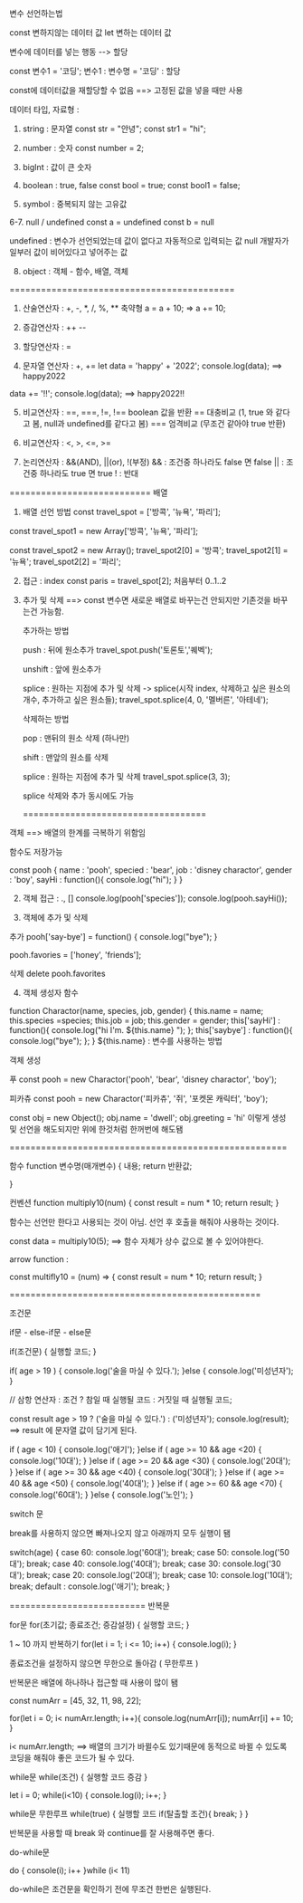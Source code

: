 변수 선언하는법

const   변하지않는 데이터 값
let     변하는 데이터 값

변수에 데이터를 넣는 행동 --> 할당

const 변수1 = '코딩';
변수1 : 변수명
= '코딩' : 할당

const에 데이터값을 재할당할 수 없음 ==> 고정된 값을 넣을 때만 사용

데이터 타입, 자료형 :
1. string : 문자열
const str = "안녕";
const str1 = "hi";

2. number : 숫자
const number = 2;

3. bigInt : 값이 큰 숫자

4. boolean : true, false
const bool = true;
const bool1 = false;

5. symbol : 중복되지 않는 고유값

6-7. null / undefined
const a = undefined
const b = null


undefined : 변수가 선언되었는데 값이 없다고 자동적으로 입력되는 값
null 개발자가 일부러 값이 비어있다고 넣어주는 값

8. object : 객체 - 함수, 배열, 객체

===========================================

1. 산술연산자 : +, -, *, /, %, **
    축약형 a = a + 10;
        => a += 10;


2. 증감연산자 : ++ --

3. 할당연산자 : =

4. 문자열 연산자 : +, +=
let data = 'happy' + '2022';
console.log(data); ==>  happy2022

data += '!!';
console.log(data); ==>  happy2022!!

5. 비교연산자 : ==, ===, !=, !== boolean 값을 반환
== 대충비교 (1, true 와 같다고 봄, null과 undefined를 같다고 봄)
=== 엄격비교 (무조건 같아야 true 반환)

6. 비교연산자 : <, >, <=, >=

7. 논리연산자 : &&(AND), ||(or), !(부정)
&& : 조건중 하나라도 false 면 false
|| : 조건중 하나라도 true 면 true
! : 반대

===========================
배열 

1. 배열 선언 방법
const travel_spot = ['방콕', '뉴욕', '파리'];

const travel_spot1 = new Array['방콕', '뉴욕', '파리'];

const travel_spot2 = new Array();
travel_spot2[0] = '방콕';
travel_spot2[1] = '뉴욕';
travel_spot2[2] = '파리';

2. 접근 : index
const paris = travel_spot[2];
처음부터 0..1..2 

3. 추가 및 삭제 ==> const 변수면 새로운 배열로 바꾸는건 안되지만 기존것을 바꾸는건 가능함.

    추가하는 방법

    push : 뒤에 원소추가
    travel_spot.push('토론토','퀘벡');

    unshift : 앞에 원소추가

    splice : 원하는 지점에 추가 및 삭제 
    -> splice(시작 index, 삭제하고 싶은 원소의 개수, 추가하고 싶은 원소들);
    travel_spot.splice(4, 0, '멜버른', '아테네');

    삭제하는 방법
    
    pop : 맨뒤의 원소 삭제 (하나만)

    shift : 맨앞의 원소를 삭제

    splice : 원하는 지점에 추가 및 삭제
    travel_spot.splice(3, 3);

    splice 삭제와 추가 동시에도 가능

    ===================================

객체 
==> 배열의 한계를 극복하기 위함임

함수도 저장가능

const pooh {
    name : 'pooh',
    specied : 'bear',
    job : 'disney charactor',
    gender : 'boy',
    sayHi : function(){
        console.log("hi");
    }
}

2. 객체 접근 : ., []
console.log(pooh['species']);
console.log(pooh.sayHi());

3. 객체에 추가 및 삭제

추가
pooh['say-bye'] = function() {
    console.log("bye");
}

pooh.favories = ['honey', 'friends'];

삭제
delete pooh.favorites

4. 객체 생성자 함수 

function Charactor(name, species, job, gender) {
    this.name = name;
    this.species =species;
    this.job = job;
    this.gender = gender;
    this['sayHi'] : function(){
        console.log("hi I'm. ${this.name} ");
    };
    this['saybye'] : function(){
        console.log("bye");
    };
}
${this.name} : 변수를 사용하는 방법

객체 생성

푸
const pooh = new Charactor('pooh', 'bear', 'disney charactor', 'boy');

피카츄
const pooh = new Charactor('피카츄', '쥐', '포켓몬 캐릭터', 'boy');

const obj = new Object();
obj.name = 'dwell';
obj.greeting = 'hi'
이렇게 생성 및 선언을 해도되지만 위에 한것처럼 한꺼번에 해도됌

=====================================================

함수
function 변수명(매개변수) {
    내용;
    return 반환값;
    
}


컨벤션
function multiply10(num) {
    const result = num * 10;
    return result;
}

함수는 선언만 한다고 사용되는 것이 아님.
선언 후 호출을 해줘야 사용하는 것이다.

const data = multiply10(5);
==> 함수 자체가 상수 값으로 볼 수 있어야한다.

arrow function : 

const multifly10 = (num) => {
    const result = num * 10;
    return result;
}

================================================

조건문

if문 - else-if문 - else문

if(조건문) {
    실행할 코드;
}

if( age > 19 ) {
    console.log('술을 마실 수 있다.');
}else {
    console.log('미성년자');
}

// 삼항 연산자 : 조건 ? 참일 때 실행될 코드 : 거짓일 때 실행될 코드;

const result age > 19 ? ('술을 마실 수 있다.') : ('미성년자');
console.log(result);
==> result 에 문자열 값이 담기게 된다.

if ( age < 10) {
    console.log('애기');
}else if ( age >= 10 && age <20) {
    console.log('10대');
}
}else if ( age >= 20 && age <30) {
    console.log('20대');
}
}else if ( age >= 30 && age <40) {
    console.log('30대');
}
}else if ( age >= 40 && age <50) {
    console.log('40대');
}
}else if ( age >= 60 && age <70) {
    console.log('60대');
}
}else  {
    console.log('노인');
}


switch 문 

break를 사용하지 않으면 빠져나오지 않고 아래까지 모두 실행이 됌

switch(age) {
    case 60:
        console.log('60대');
        break;
    case 50:
        console.log('50대');
        break;
    case 40:
        console.log('40대');
        break;
    case 30:
        console.log('30대');
        break;
    case 20:
        console.log('20대');
        break;
    case 10:
        console.log('10대');
        break;
    default :
        console.log('애기');
        break;
}

==========================
반복문

for문 
for(초기값; 종료조건; 증감설정) {
    실행할 코드;
}

1 ~ 10 까지 반복하기
for(let i = 1; i <= 10; i++) {
    console.log(i);
}

종료조건을 설정하지 않으면 무한으로 돌아감 ( 무한루프 )

반복문은 배열에 하나하나 접근할 때 사용이 많이 됌

const numArr = [45, 32, 11, 98, 22];

for(let i = 0; i< numArr.length; i++){
    console.log(numArr[i]);
    numArr[i] += 10;
}

i< numArr.length; ==> 배열의 크기가 바뀔수도 있기때문에 동적으로 
바뀔 수 있도록 코딩을 해줘야 좋은 코드가 될 수 있다.


while문
while(조건) {
    실행할 코드
    증감
}

let i = 0;
while(i<10) {
    console.log(i);
    i++;
}

while문 무한루프
while(true) {
    실행할 코드
    if(탈출할 조건){
        break;
    }
}

반복문을 사용할 때 break 와 continue를 잘 사용해주면 좋다.

do-while문

do {
    console(i);
    i++
}while (i< 11)

do-while은 조건문을 확인하기 전에 무조건 한번은 실행된다.
